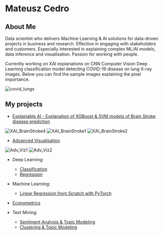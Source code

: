 # Mateusz Cedro
## About Me
Data scientist who delivers Machine Learning & AI solutions for data-driven projects in business and research. Effective in engaging with stakeholders and customers. Especially interested in explaining complex ML/AI models, data inference and visualisation. Passion for working with people.

Currently working on XAI explanations on CNN Computer Vision Deep Learning classification model detecting COVID-19 disease on lung X-ray images. Below you can find the sample images explaining the pixel importance.

![covid_lungs](https://github.com/mateuszcedro/mateuszcedro/blob/main/Explainable%20AI/Grads.png)


## My projects

- [Explainable AI - Explanation of XGBoost & SVM models of Brain Stroke disease prediction](https://htmlpreview.github.io/?https://raw.githubusercontent.com/mateuszcedro/mateuszcedro/main/Explainable%20AI/XAI_Shap_BrainStroke_html.html)

![XAI_BrainStroke4](https://github.com/mateuszcedro/mateuszcedro/blob/main/Explainable%20AI/xai_4.png)
![XAI_BrainStroke1](https://github.com/mateuszcedro/mateuszcedro/blob/main/Explainable%20AI/xai_1.png)
![XAI_BrainStroke2](https://github.com/mateuszcedro/mateuszcedro/blob/main/Explainable%20AI/xai_2.png)

- [Advanced Visualisation](https://github.com/mateuszcedro/mateuszcedro/blob/main/Visualisation/Advanced%20Visualisation.md)

![Adv_Viz1](https://github.com/mateuszcedro/mateuszcedro/blob/main/Visualisation/Plots/s10.png)
![Adv_Viz2](https://github.com/mateuszcedro/mateuszcedro/blob/main/Visualisation/Plots/s3.png)

- Deep Learning:
    - [Classification](https://htmlpreview.github.io/?https://github.com/mateuszcedro/mateuszcedro/blob/main/Machine%20Learning%20%26%20Deep%20Learning/Classification.html)
    - [Regression](https://github.com/mateuszcedro/mateuszcedro/blob/main/Machine%20Learning%20%26%20Deep%20Learning/Regression.pdf)

- Machine Learning:
    - [Linear Regression from Scratch with PyTorch](https://github.com/mateuszcedro/mateuszcedro/blob/main/PyTorch%20models/Machine%20Learning%20models/Linear%20Regression%20from%20Scratch%20in%20PyTorch.ipynb)

- [Econometrics](https://github.com/mateuszcedro/mateuszcedro/blob/main/Econometrics/Econometrics.ipynb)

- Text Mining:
    - [Sentiment Analysis & Topic Modeling](https://htmlpreview.github.io/?https://github.com/mateuszcedro/mateuszcedro/blob/main/Text%20mining/Sentiment%20Analysis%20%26%20Topic%20Modeling.html)
    - [Clustering & Topic Modeling](https://htmlpreview.github.io/?https://github.com/mateuszcedro/mateuszcedro/blob/main/Text%20mining/Clustering%20%26%20Topic%20Modeling.html)


<!---
mateuszcedro/mateuszcedro is a ✨ special ✨ repository because its `README.md` (this file) appears on your GitHub profile.
You can click the Preview link to take a look at your changes.
--->
